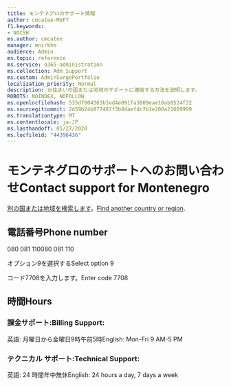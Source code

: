 ```yaml
---
title: モンテネグロのサポート情報
author: cmcatee-MSFT
f1.keywords:
- NOCSH
ms.author: cmcatee
manager: mnirkhe
audience: Admin
ms.topic: reference
ms.service: o365-administration
ms.collection: Adm_Support
ms.custom: AdminSurgePortfolio
localization_priority: Normal
description: お住まいの国または地域のサポートに連絡する方法を説明します。
ROBOTS: NOINDEX, NOFOLLOW
ms.openlocfilehash: 535df004363b3ad4e091fa3809eae18ab0524f32
ms.sourcegitcommit: 2d59b24b877487f3b84aefdc7b1e200a21009999
ms.translationtype: MT
ms.contentlocale: ja-JP
ms.lasthandoff: 05/27/2020
ms.locfileid: "44396436"
---
```

# <a name="contact-support-for-montenegro"></a><span data-ttu-id="c49d3-103">モンテネグロのサポートへのお問い合わせ</span><span class="sxs-lookup"><span data-stu-id="c49d3-103">Contact support for Montenegro</span></span>

<span data-ttu-id="c49d3-104">[別の国または地域を検索します](../contact-support-for-business-products.md)。</span><span class="sxs-lookup"><span data-stu-id="c49d3-104">[Find another country or region](../contact-support-for-business-products.md).</span></span>

## <a name="phone-number"></a><span data-ttu-id="c49d3-105">電話番号</span><span class="sxs-lookup"><span data-stu-id="c49d3-105">Phone number</span></span>
<span data-ttu-id="c49d3-106">080 081 110</span><span class="sxs-lookup"><span data-stu-id="c49d3-106">080 081 110</span></span>

<span data-ttu-id="c49d3-107">オプション9を選択する</span><span class="sxs-lookup"><span data-stu-id="c49d3-107">Select option 9</span></span>

<span data-ttu-id="c49d3-108">コード7708を入力します。</span><span class="sxs-lookup"><span data-stu-id="c49d3-108">Enter code 7708</span></span>

## <a name="hours"></a><span data-ttu-id="c49d3-109">時間</span><span class="sxs-lookup"><span data-stu-id="c49d3-109">Hours</span></span>
### <a name="billing-support"></a><span data-ttu-id="c49d3-110">課金サポート:</span><span class="sxs-lookup"><span data-stu-id="c49d3-110">Billing Support:</span></span>

<span data-ttu-id="c49d3-111">英語: 月曜日から金曜日9時午前5時</span><span class="sxs-lookup"><span data-stu-id="c49d3-111">English: Mon-Fri 9 AM-5 PM</span></span>

### <a name="technical-support"></a><span data-ttu-id="c49d3-112">テクニカル サポート:</span><span class="sxs-lookup"><span data-stu-id="c49d3-112">Technical Support:</span></span>

<span data-ttu-id="c49d3-113">英語: 24 時間年中無休</span><span class="sxs-lookup"><span data-stu-id="c49d3-113">English: 24 hours a day, 7 days a week</span></span>
